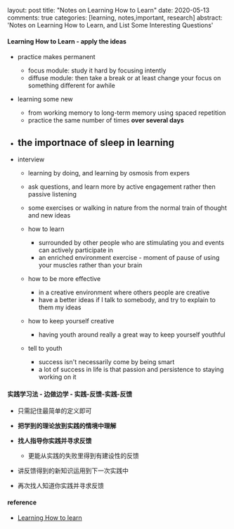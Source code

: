 layout: post
title: "Notes on Learning How to Learn"
date: 2020-05-13
comments: true
categories: [learning, notes,important, research]
abstract: 'Notes on Learning How to Learn, and List Some Interesting Questions'


#### Learning How to Learn - apply the ideas

* practice makes permanent
  - focus module: study it hard by focusing intently
  - diffuse module: then take a break or at least change your focus on something different for awhile

* learning some new
  - from working memory to long-term memory using spaced repetition
  - practice the same number of times **over several days**

* **the importnace of sleep** in learning
   -

* interview
   - learning by doing, and learning by osmosis from expers
   - ask questions, and learn more by active engagement rather then passive listening
   - some exercises or walking in nature from the normal train of thought and new ideas
   - how to learn
     + surrounded by other people who are stimulating you and events can actively participate in
     + an enriched environment exercise - moment of pause of using your muscles rather than your brain
   - how to be more effective
     + in a creative environment where others people are creative
     + have a better ideas if I talk to somebody, and try to explain to them my ideas

   - how to keep yourself creative
     + having youth around really a great way to keep yourself youthful

   - tell to youth
     + success isn't necessarily come by being smart
     + a lot of success in life is that passion and persistence to staying working on it


#### 实践学习法  - 边做边学  - 实践-反馈-实践-反馈
* 只需記住最简单的定义即可
* **把学到的理论放到实践的情境中理解**
* **找人指导你实践并寻求反馈**
  - 更能从实践的失败里得到有建设性的反馈

* 讲反馈得到的新知识运用到下一次实践中
* 再次找人知道你实践并寻求反馈


#### reference
* [Learning How to learn](https://www.coursera.org/learn/learning-how-to-learn/home/week/1)
